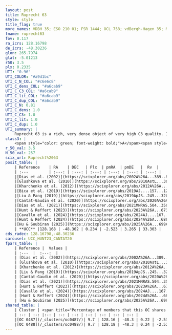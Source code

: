 ```yaml
---
layout: post
title: Ruprecht 63
style: style
title_flag: true
more_names: VDBH 35; ESO 210 01; FSR 1444; OCL 758; vdBergh-Hagen 35; MWSC 1504; FoF 41
fname: ruprecht63
fov: 0.117
ra_icrs: 128.16798
de_icrs: -48.30236
glon: 265.7974
glat: -5.01213
r50: 3.5
plx: 0.2335
UTI: "0.96"
UTI_COLOR: "#a9d1bc"
UTI_C_N_COL: "#c6e6c8"
UTI_C_dens_COL: "#a6cab9"
UTI_C_C3_COL: "#a6cab9"
UTI_C_lit_COL: "#a6cab9"
UTI_C_dup_COL: "#a6cab9"
UTI_C_N: 0.81
UTI_C_dens: 1.0
UTI_C_C3: 1.0
UTI_C_lit: 1.0
UTI_C_dup: 1.0
UTI_summary: |
    Ruprecht 63 is a rich, very dense object of very high C3 quality. It is very well-studied in the literature. This object shares a very small percentage of members with 2 later reported entries.
class3: |
    <span style="color: green; font-weight: bold;">A</span><span style="color: green; font-weight: bold;">A</span>
r_50_val: 3.5
N_50_val: 257
scix_url: Ruprecht%2063
posit_table: |
    | Reference    | RA    | DEC   | Plx  | pmRA  | pmDE   |  Rv  |
    | :---         | :---: | :---: | :---: | :---: | :---: | :---: |
    |[Dias et al. (2002)](https://scixplorer.org/abs/2002A%26A...389..871D) | 128.167 | -48.306 | -- | -2.06 | 4.81 | -- |
    |[Glushkova et al. (2010)](https://scixplorer.org/abs/2010AstL...36...75G) | 128.173 | -48.306 | -- | -- | -- | -- |
    |[Kharchenko et al. (2012)](https://scixplorer.org/abs/2012A%26A...543A.156K) | 128.16 | -48.295 | -- | -2.1 | 11.73 | -- |
    |[Bica et al. (2019)](https://scixplorer.org/abs/2019AJ....157...12B) | 128.164 | -48.293 | -- | -- | -- | -- |
    |[Liu & Pang (2019)](https://scixplorer.org/abs/2019ApJS..245...32L) | 128.17 | -48.321 | 0.251 | -2.499 | 3.181 | -- |
    |[Cantat-Gaudin et al. (2020)](https://scixplorer.org/abs/2020A%26A...640A...1C) | 128.169 | -48.304 | 0.216 | -2.541 | 3.229 | -- |
    |[Dias et al. (2021)](https://scixplorer.org/abs/2021MNRAS.504..356D) | 128.184 | -48.306 | 0.227 | -2.529 | 3.227 | -- |
    |[Hunt & Reffert (2023)](https://scixplorer.org/abs/2023A%26A...673A.114H) | 128.164 | -48.301 | 0.236 | -2.514 | 3.271 | 32.212 |
    |[Cavallo et al. (2024)](https://scixplorer.org/abs/2024AJ....167...12C) | 128.178 | -48.306 | 0.233 | -- | -- | -- |
    |[Hunt & Reffert (2024)](https://scixplorer.org/abs/2024A%26A...686A..42H) | 128.164 | -48.301 | 0.236 | -2.514 | 3.271 | 32.212 |
    |[Hu & Soubiran (2025)](https://scixplorer.org/abs/2025A%26A...699A.246H) | 128.178 | -48.306 | -- | -- | -- | -- |
    | **UCC** |128.168 | -48.302 | 0.234 | -2.523 | 3.265 | 33.303 | 
cds_radec: 128.16798,-48.30236
carousel: UCC_HUNT23_CANTAT20
fpars_table: |
    | Reference |  Values |
    | :---  |  :---:  |
    | [Dias et al. (2002)](https://scixplorer.org/abs/2002A%26A...389..871D) | `E(B-V)=0.61, Dist=3760.0, Age=8.7` |
    | [Glushkova et al. (2010)](https://scixplorer.org/abs/2010AstL...36...75G) | `E(B-V)=0.54, Dm=12.13, Age=8.5` |
    | [Kharchenko et al. (2012)](https://scixplorer.org/abs/2012A%26A...543A.156K) | `e_bv=0.562, distance=4829, log_age=8.9` |
    | [Liu & Pang (2019)](https://scixplorer.org/abs/2019ApJS..245...32L) | `Age=0.182, Z=-0.5` |
    | [Cantat-Gaudin et al. (2020)](https://scixplorer.org/abs/2020A%26A...640A...1C) | `AVNN=1.21, DMNN=13.02, AgeNN=8.76` |
    | [Dias et al. (2021)](https://scixplorer.org/abs/2021MNRAS.504..356D) | `Av=1.747, Dist=3314, logage=8.55, [Fe/H]=-0.167` |
    | [Hunt & Reffert (2023)](https://scixplorer.org/abs/2023A%26A...673A.114H) | `AV50=1.35, diffAV50=1.333, MOD50=12.889, logAge50=8.64` |
    | [Cavallo et al. (2024)](https://scixplorer.org/abs/2024AJ....167...12C) | `AV50=1.41, dMod50=12.38, logAge50=8.9, [Fe/H]50=-0.06` |
    | [Hunt & Reffert (2024)](https://scixplorer.org/abs/2024A%26A...686A..42H) | `MassJ=1493.01` |
    | [Hu & Soubiran (2025)](https://scixplorer.org/abs/2025A%26A...699A.246H) | `MA22=-0.23, MA23f=-0.42, MA23g=-0.23, MK24=-0.32, MF24=-0.31` |
shared_table: |
    | Cluster | <span title="Percentage of members that this OC shares with the ones listed">%</span>   | RA   | DEC   | Plx   | pmRA  | pmDE  | Rv | UTI |
    | :-: | :-: |:-: | :-: | :-: | :-: | :-: | :-: | :-: |
    |[OC 0487](/_clusters/oc0487/)| 9.7 | 128.16 | -48.3 | 0.22 | -2.53 | 3.24 | 33.46 |0.0 |
    |[OC 0488](/_clusters/oc0488/)| 9.7 | 128.18 | -48.3 | 0.24 | -2.52 | 3.27 | 33.46 |0.0 |
---
```


